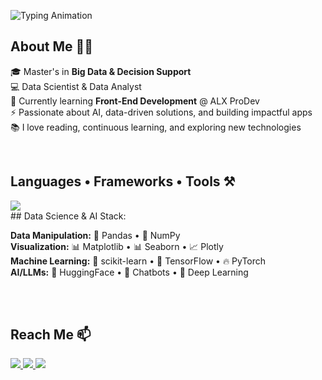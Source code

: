 <!-- Typing SVG Header -->
![Typing Animation](https://readme-typing-svg.herokuapp.com/?font=Righteous&size=25&duration=4000&color=a855f7&lines=Data+is+the+new+oil+📊;Hello+World+🌍;I'm+Meryem+Maftouh+✨;)


## About Me 🙌🏻
🎓 Master's in **Big Data & Decision Support**  
💻 Data Scientist & Data Analyst  
🌱 Currently learning **Front-End Development** @ ALX ProDev  
⚡ Passionate about AI, data-driven solutions, and building impactful apps  
📚 I love reading, continuous learning, and exploring new technologies  

<br>

## Languages • Frameworks • Tools ⚒
<a href="https://skillicons.dev">
  <img src="https://skillicons.dev/icons?i=c,cpp,java,python,html,css,js,php,laravel,react,nextjs,ts,mysql,git,github,vscode,figma" />
</a>

<br>
## Data Science & AI Stack:

**Data Manipulation:** 🐼 Pandas • 🔢 NumPy  
**Visualization:** 📊 Matplotlib • 📊 Seaborn • 📈 Plotly  
**Machine Learning:** 🤖 scikit-learn • 🧠 TensorFlow • 🔥 PyTorch  
**AI/LLMs:** 🤖 HuggingFace • 💬 Chatbots • 🧠 Deep Learning



<br>

<!-- ## Statistics ⚡
<div style="display:flex;flex-direction:row;justify-content:center;">
  <img height="190" src="https://github-readme-stats-salesp07.vercel.app/api?username=MeryemMaftouh&count_private=true&show_icons=true&theme=github_dark_dimmed&rank_icon=github&hide_border=true&border_radius=0" alt="readme stats" />
  <img height="190" src="https://github-readme-stats.vercel.app/api/top-langs?username=MeryemMaftouh&show_icons=true&locale=en&layout=compact&theme=github_dark_dimmed&hide_border=true&border_radius=0&size_weight=0.5&count_weight=0.5&exclude_repo=github-readme-stats" alt="top languages" />
</div> -->

<br>

## Reach Me 📫
<a href="mailto:meryemmaftouh744@gmail.com" target="_blank">
  <img src="https://img.shields.io/badge/Gmail-333333?style=for-the-badge&logo=gmail&logoColor=red" />
</a>

<a href="https://www.linkedin.com/in/meryem-maftouh/" target="_blank">
  <img src="https://img.shields.io/badge/LinkedIn-0077B5?style=for-the-badge&logo=linkedin&logoColor=white" />
</a>

<a href="https://github.com/MeryemMaftouh" target="_blank">
  <img src="https://img.shields.io/badge/GitHub-181717?style=for-the-badge&logo=github&logoColor=white" />
</a>

<!-- Profile Views (optional) -->
<!-- <img align="right" src="https://komarev.com/ghpvc/?username=MeryemMaftouh&label=Profile%20views&color=0e75b6&style=flat" alt="MeryemMaftouh" /> -->
